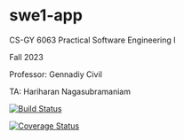 # swe1-app


CS-GY 6063 Practical Software Engineering I


Fall 2023


Professor: Gennadiy Civil

TA: Hariharan Nagasubramaniam

[![Build Status](https://travis-ci.com/aya0221/swe1-app.svg?branch=main)](https://travis-ci.com/aya0221/swe1-app)

[![Coverage Status](https://coveralls.io/repos/github/aya0221/swe1-app/badge.svg)](https://coveralls.io/github/aya0221/swe1-app)

<!-- [![Coverage Status](https://coveralls.io/repos/github/aya0221/swe1-app/badge.svg)](https://coveralls.io/github/aya0221/swe1-app) -->

<!-- [![Coverage Status](https://coveralls.io/repos/github/aya0221/swe1-app/badge.svg?branch=)](https://coveralls.io/github/aya0221/swe1-app?branch=) -->
<!-- 
[![Coverage Status](https://coveralls.io/repos/github/aya0221/swe1-app/badge.svg?branch=main)](https://coveralls.io/github/aya0221/swe1-app?branch=main) -->

